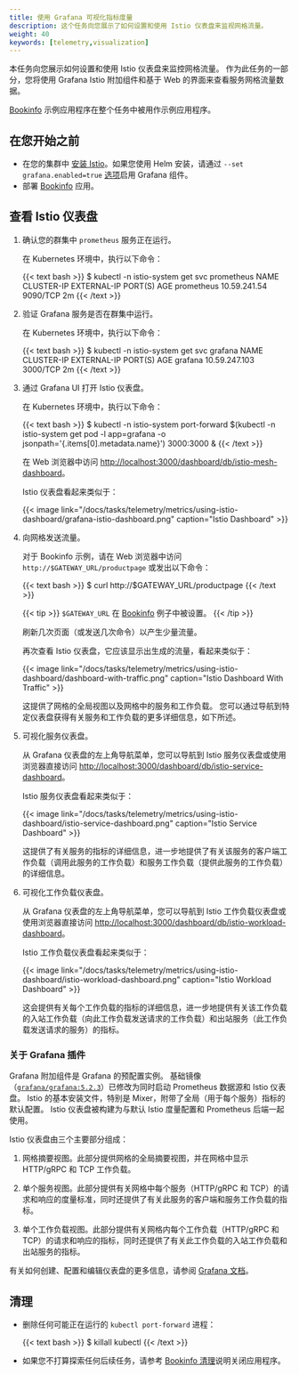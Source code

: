 ```yaml
---
title: 使用 Grafana 可视化指标度量
description: 这个任务向您展示了如何设置和使用 Istio 仪表盘来监视网格流量。
weight: 40
keywords: [telemetry,visualization]
---
```


本任务向您展示如何设置和使用 Istio 仪表盘来监控网格流量。
作为此任务的一部分，您将使用 Grafana Istio 附加组件和基于 Web 的界面来查看服务网格流量数据。

[Bookinfo](/zh/docs/examples/bookinfo/) 示例应用程序在整个任务中被用作示例应用程序。

## 在您开始之前

* 在您的集群中 [安装 Istio](/zh/docs/setup)。如果您使用 Helm 安装，请通过 `--set grafana.enabled=true` [选项](/zh/docs/reference/config/installation-options/)启用 Grafana 组件。
* 部署 [Bookinfo](/zh/docs/examples/bookinfo/) 应用。

## 查看 Istio 仪表盘

1.  确认您的群集中 `prometheus` 服务正在运行。

    在 Kubernetes 环境中，执行以下命令：

    {{< text bash >}}
    $ kubectl -n istio-system get svc prometheus
    NAME         CLUSTER-IP     EXTERNAL-IP   PORT(S)    AGE
    prometheus   10.59.241.54   <none>        9090/TCP   2m
    {{< /text >}}

1.  验证 Grafana 服务是否在群集中运行。

    在 Kubernetes 环境中，执行以下命令：

    {{< text bash >}}
    $ kubectl -n istio-system get svc grafana
    NAME      CLUSTER-IP      EXTERNAL-IP   PORT(S)    AGE
    grafana   10.59.247.103   <none>        3000/TCP   2m
    {{< /text >}}

1.  通过 Grafana UI 打开 Istio 仪表盘。

    在 Kubernetes 环境中，执行以下命令：

    {{< text bash >}}
    $ kubectl -n istio-system port-forward $(kubectl -n istio-system get pod -l app=grafana -o jsonpath='{.items[0].metadata.name}') 3000:3000 &
    {{< /text >}}

    在 Web 浏览器中访问 [http://localhost:3000/dashboard/db/istio-mesh-dashboard](http://localhost:3000/dashboard/db/istio-mesh-dashboard)。

    Istio 仪表盘看起来类似于：

    {{< image link="/docs/tasks/telemetry/metrics/using-istio-dashboard/grafana-istio-dashboard.png" caption="Istio Dashboard" >}}

1.  向网格发送流量。

    对于 Bookinfo 示例，请在 Web 浏览器中访问 `http://$GATEWAY_URL/productpage` 或发出以下命令：

    {{< text bash >}}
    $ curl http://$GATEWAY_URL/productpage
    {{< /text >}}

    {{< tip >}}
    `$GATEWAY_URL` 在 [Bookinfo](/docs/examples/bookinfo/) 例子中被设置。
    {{< /tip >}}

    刷新几次页面（或发送几次命令）以产生少量流量。

    再次查看 Istio 仪表盘，它应该显示出生成的流量，看起来类似于：

    {{< image link="/docs/tasks/telemetry/metrics/using-istio-dashboard/dashboard-with-traffic.png" caption="Istio Dashboard With Traffic" >}}

    这提供了网格的全局视图以及网格中的服务和工作负载。
    您可以通过导航到特定仪表盘获得有关服务和工作负载的更多详细信息，如下所述。

2.  可视化服务仪表盘。

    从 Grafana 仪表盘的左上角导航菜单，您可以导航到 Istio 服务仪表盘或使用浏览器直接访问 [http://localhost:3000/dashboard/db/istio-service-dashboard](http://localhost:3000/dashboard/db/istio-service-dashboard)。

    Istio 服务仪表盘看起来类似于：

    {{< image link="/docs/tasks/telemetry/metrics/using-istio-dashboard/istio-service-dashboard.png" caption="Istio Service Dashboard" >}}

    这提供了有关服务的指标的详细信息，进一步地提供了有关该服务的客户端工作负载（调用此服务的工作负载）和服务工作负载（提供此服务的工作负载）的详细信息。

3.  可视化工作负载仪表盘。

    从 Grafana 仪表盘的左上角导航菜单，您可以导航到 Istio 工作负载仪表盘或使用浏览器直接访问 [http://localhost:3000/dashboard/db/istio-workload-dashboard](http://localhost:3000/dashboard/db/istio-workload-dashboard)。

    Istio 工作负载仪表盘看起来类似于：

    {{< image link="/docs/tasks/telemetry/metrics/using-istio-dashboard/istio-workload-dashboard.png" caption="Istio Workload Dashboard" >}}

    这会提供有关每个工作负载的指标的详细信息，进一步地提供有关该工作负载的入站工作负载（向此工作负载发送请求的工作负载）和出站服务（此工作负载发送请求的服务）的指标。

### 关于 Grafana 插件

Grafana 附加组件是 Grafana 的预配置实例。
基础镜像（[`grafana/grafana:5.2.3`](https://hub.docker.com/r/grafana/grafana/)）已修改为同时启动 Prometheus 数据源和 Istio 仪表盘。
Istio 的基本安装文件，特别是 Mixer，附带了全局（用于每个服务）指标的默认配置。
Istio 仪表盘被构建为与默认 Istio 度量配置和 Prometheus 后端一起使用。

Istio 仪表盘由三个主要部分组成：

1.  网格摘要视图。此部分提供网格的全局摘要视图，并在网格中显示 HTTP/gRPC 和 TCP 工作负载。

1.  单个服务视图。此部分提供有关网格中每个服务（HTTP/gRPC 和 TCP）的请求和响应的度量标准，同时还提供了有关此服务的客户端和服务工作负载的指标。

1.  单个工作负载视图。此部分提供有关网格内每个工作负载（HTTP/gRPC 和 TCP）的请求和响应的指标，同时还提供了有关此工作负载的入站工作负载和出站服务的指标。

有关如何创建、配置和编辑仪表盘的更多信息，请参阅 [Grafana 文档](https://docs.grafana.org/)。

## 清理

*   删除任何可能正在运行的 `kubectl port-forward` 进程：

    {{< text bash >}}
    $ killall kubectl
    {{< /text >}}

*   如果您不打算探索任何后续任务，请参考 [Bookinfo 清理](/docs/examples/bookinfo/#cleanup)说明关闭应用程序。
